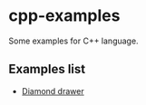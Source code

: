 # cpp-examples
Some examples for C++ language.

## Examples list

* [Diamond drawer](https://github.com/mohamedabbasos/cpp-examples/blob/master/cpp-diamond-drawer.cpp)
